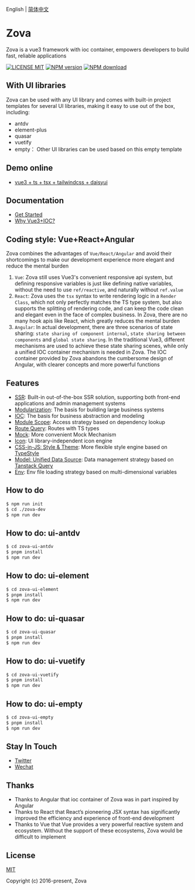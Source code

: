 English | [简体中文](./README.zh-CN.md)

# Zova

Zova is a vue3 framework with ioc container, empowers developers to build fast, reliable applications

[![LICENSE MIT][license-image]][license-url]
[![NPM version][npm-image]][npm-url]
[![NPM download][download-image]][download-url]

[license-image]: https://img.shields.io/badge/license-MIT-blue.svg
[license-url]: https://github.com/cabloy/zova/blob/master/LICENSE
[npm-image]: https://img.shields.io/npm/v/zova.svg?style=flat-square
[npm-url]: https://npmjs.com/package/zova
[download-image]: https://img.shields.io/npm/dm/zova?color=orange&label=npm%20downloads
[download-url]: https://npmjs.com/package/zova

## With UI libraries

Zova can be used with any UI library and comes with built-in project templates for several UI libraries, making it easy to use out of the box, including:

- antdv
- element-plus
- quasar
- vuetify
- empty： Other UI libraries can be used based on this empty template

## Demo online

- [vue3 + ts + tsx + tailwindcss + daisyui](https://zova.js.org/zova-demo/)

## Documentation

- [Get Started](https://zova.js.org/guide/start/introduction.html)
- [Why Vue3+IOC?](https://zova.js.org/guide/start/why.html)

## Coding style: Vue+React+Angular

Zova combines the advantages of `Vue/React/Angular` and avoid their shortcomings to make our development experience more elegant and reduce the mental burden

1. `Vue`: Zova still uses Vue3's convenient responsive api system, but defining responsive variables is just like defining native variables, without the need to use `ref/reactive`, and naturally without `ref.value`
2. `React`: Zova uses the `tsx` syntax to write rendering logic in a `Render Class`, which not only perfectly matches the TS type system, but also supports the splitting of rendering code, and can keep the code clean and elegant even in the face of complex business. In Zova, there are no many hook apis like React, which greatly reduces the mental burden
3. `Angular`: In actual development, there are three scenarios of state sharing: `state sharing of component internal`, `state sharing between components` and `global state sharing`. In the traditional Vue3, different mechanisms are used to achieve these state sharing scenes, while only a unified IOC container mechanism is needed in Zova. The IOC container provided by Zova abandons the cumbersome design of Angular, with clearer concepts and more powerful functions

## Features

- [SSR](https://zova.js.org/guide/techniques/ssr/introduction.html): Built-in out-of-the-box SSR solution, supporting both front-end applications and admin management systems
- [Modularization](https://zova.js.org/guide/essentials/modularization/module.html): The basis for building large business systems
- [IOC](https://zova.js.org/guide/essentials/ioc/introduction.html): The basis for business abstraction and modeling
- [Module Scope](https://zova.js.org/guide/essentials/scope/introduction.html): Access strategy based on dependency lookup
- [Route Query](https://zova.js.org/guide/techniques/router/route-query.html): Routes with TS types
- [Mock](https://zova.js.org/guide/techniques/mock/introduction.html): More convenient Mock Mechanism
- [Icon](https://zova.js.org/guide/techniques/icon/icon-engine.html): UI library-independent icon engine
- [CSS-in-JS: Style & Theme](https://zova.js.org/guide/techniques/css-in-js/introduction.html): More flexible style engine based on [TypeStyle](https://github.com/typestyle/typestyle)
- [Model: Unified Data Source](https://zova.js.org/guide/techniques/model/introduction.html): Data management strategy based on [Tanstack Query](https://tanstack.com/query/latest/docs/framework/vue/overview)
- [Env](https://zova.js.org/guide/techniques/env/introduction.html): Env file loading strategy based on multi-dimensional variables

## How to do

```bash
$ npm run init
$ cd ./zova-dev
$ npm run dev
```

## How to do: ui-antdv

```bash
$ cd zova-ui-antdv
$ pnpm install
$ npm run dev
```

## How to do: ui-element

```bash
$ cd zova-ui-element
$ pnpm install
$ npm run dev
```

## How to do: ui-quasar

```bash
$ cd zova-ui-quasar
$ pnpm install
$ npm run dev
```

## How to do: ui-vuetify

```bash
$ cd zova-ui-vuetify
$ pnpm install
$ npm run dev
```

## How to do: ui-empty

```bash
$ cd zova-ui-empty
$ pnpm install
$ npm run dev
```

## Stay In Touch

- [Twitter](https://twitter.com/zhennann2024)
- [Wechat](./zova-docs/zh/assets/img/wx-zhennann.jpg)

## Thanks

- Thanks to Angular that ioc container of Zova was in part inspired by Angular
- Thanks to React that React’s pioneering JSX syntax has significantly improved the efficiency and experience of front-end development
- Thanks to Vue that Vue provides a very powerful reactive system and ecosystem. Without the support of these ecosystems, Zova would be difficult to implement

## License

[MIT](./LICENSE)

Copyright (c) 2016-present, Zova
